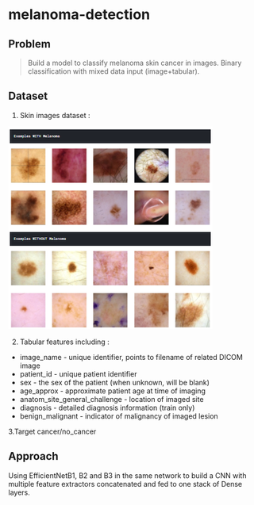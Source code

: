 # melanoma-detection
## Problem
> Build a model to classify melanoma skin cancer in images. Binary classification with mixed data input (image+tabular). 
## Dataset
1. Skin images dataset :


![samples](samples.png)


2. Tabular features including :
* image_name - unique identifier, points to filename of related DICOM image
* patient_id - unique patient identifier
* sex - the sex of the patient (when unknown, will be blank)
* age_approx - approximate patient age at time of imaging
* anatom_site_general_challenge - location of imaged site
* diagnosis - detailed diagnosis information (train only)
* benign_malignant - indicator of malignancy of imaged lesion

3.Target
cancer/no_cancer
## Approach
Using EfficientNetB1, B2 and B3 in the same network to build a CNN with multiple feature extractors concatenated and fed to one stack of Dense layers. 

